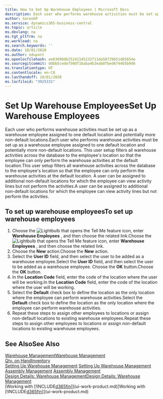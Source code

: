 ```yaml
---
title: How to Set Up Warehouse Employees | Microsoft Docs
description: Each user who performs warehouse activities must be set up as a warehouse employee assigned to one default location and potentially more non-default locations.
author: SorenGP
ms.service: dynamics365-business-central
ms.topic: article
ms.devlang: na
ms.tgt_pltfrm: na
ms.workload: na
ms.search.keywords: ''
ms.date: 10/01/2020
ms.author: edupont
ms.openlocfilehash: ee03696db25242145232f11da58729b51d65654e
ms.sourcegitcommit: ddbb5cede750df1baba4b3eab8fbed6744b5b9d6
ms.translationtype: HT
ms.contentlocale: en-CA
ms.lasthandoff: 10/01/2020
ms.locfileid: "3925331"
---
```

# <a name="set-up-warehouse-employees"></a><span data-ttu-id="b9c95-103">Set Up Warehouse Employees</span><span class="sxs-lookup"><span data-stu-id="b9c95-103">Set Up Warehouse Employees</span></span>
<span data-ttu-id="b9c95-104">Each user who performs warehouse activities must be set up as a warehouse employee assigned to one default location and potentially more non-default locations.</span><span class="sxs-lookup"><span data-stu-id="b9c95-104">Each user who performs warehouse activities must be set up as a warehouse employee assigned to one default location and potentially more non-default locations.</span></span> <span data-ttu-id="b9c95-105">This user setup filters all warehouse activities across the database to the employee's location so that the employee can only perform the warehouse activities at the default location.</span><span class="sxs-lookup"><span data-stu-id="b9c95-105">This user setup filters all warehouse activities across the database to the employee's location so that the employee can only perform the warehouse activities at the default location.</span></span> <span data-ttu-id="b9c95-106">A user can be assigned to additional non-default locations for which the employee can view activity lines but not perform the activities.</span><span class="sxs-lookup"><span data-stu-id="b9c95-106">A user can be assigned to additional non-default locations for which the employee can view activity lines but not perform the activities.</span></span>

## <a name="to-set-up-warehouse-employees"></a><span data-ttu-id="b9c95-107">To set up warehouse employees</span><span class="sxs-lookup"><span data-stu-id="b9c95-107">To set up warehouse employees</span></span>  
1.  <span data-ttu-id="b9c95-108">Choose the ![Lightbulb that opens the Tell Me feature](media/ui-search/search_small.png "Tell me what you want to do") icon, enter **Warehouse Employees** , and then choose the related link.</span><span class="sxs-lookup"><span data-stu-id="b9c95-108">Choose the ![Lightbulb that opens the Tell Me feature](media/ui-search/search_small.png "Tell me what you want to do") icon, enter **Warehouse Employees** , and then choose the related link.</span></span>  
2. <span data-ttu-id="b9c95-109">Choose the **New** action.</span><span class="sxs-lookup"><span data-stu-id="b9c95-109">Choose the **New** action.</span></span>  
3. <span data-ttu-id="b9c95-110">Select the **User ID** field, and then select the user to be added as a warehouse employee.</span><span class="sxs-lookup"><span data-stu-id="b9c95-110">Select the **User ID** field, and then select the user to be added as a warehouse employee.</span></span> <span data-ttu-id="b9c95-111">Choose the **OK** button.</span><span class="sxs-lookup"><span data-stu-id="b9c95-111">Choose the **OK** button.</span></span>  
6.  <span data-ttu-id="b9c95-112">In the **Location Code** field, enter the code of the location where the user will be working.</span><span class="sxs-lookup"><span data-stu-id="b9c95-112">In the **Location Code** field, enter the code of the location where the user will be working.</span></span>  
7.  <span data-ttu-id="b9c95-113">Select the **Default** check box to define the location as the only location where the employee can perform warehouse activities.</span><span class="sxs-lookup"><span data-stu-id="b9c95-113">Select the **Default** check box to define the location as the only location where the employee can perform warehouse activities.</span></span>  
8.  <span data-ttu-id="b9c95-114">Repeat these steps to assign other employees to locations or assign non-default locations to existing warehouse employees.</span><span class="sxs-lookup"><span data-stu-id="b9c95-114">Repeat these steps to assign other employees to locations or assign non-default locations to existing warehouse employees.</span></span>  

## <a name="see-also"></a><span data-ttu-id="b9c95-115">See Also</span><span class="sxs-lookup"><span data-stu-id="b9c95-115">See Also</span></span>  
[<span data-ttu-id="b9c95-116">Warehouse Management</span><span class="sxs-lookup"><span data-stu-id="b9c95-116">Warehouse Management</span></span>](warehouse-manage-warehouse.md)  
[<span data-ttu-id="b9c95-117">Qty. on Hand</span><span class="sxs-lookup"><span data-stu-id="b9c95-117">Inventory</span></span>](inventory-manage-inventory.md)  
<span data-ttu-id="b9c95-118">[Setting Up Warehouse Management](warehouse-setup-warehouse.md)   </span><span class="sxs-lookup"><span data-stu-id="b9c95-118">[Setting Up Warehouse Management](warehouse-setup-warehouse.md)   </span></span>  
<span data-ttu-id="b9c95-119">[Assembly Management](assembly-assemble-items.md)  </span><span class="sxs-lookup"><span data-stu-id="b9c95-119">[Assembly Management](assembly-assemble-items.md)  </span></span>  
[<span data-ttu-id="b9c95-120">Design Details: Warehouse Management</span><span class="sxs-lookup"><span data-stu-id="b9c95-120">Design Details: Warehouse Management</span></span>](design-details-warehouse-management.md)  
<span data-ttu-id="b9c95-121">[Working with [!INCLUDE[d365fin](includes/d365fin_md.md)]](ui-work-product.md)</span><span class="sxs-lookup"><span data-stu-id="b9c95-121">[Working with [!INCLUDE[d365fin](includes/d365fin_md.md)]](ui-work-product.md)</span></span>  
